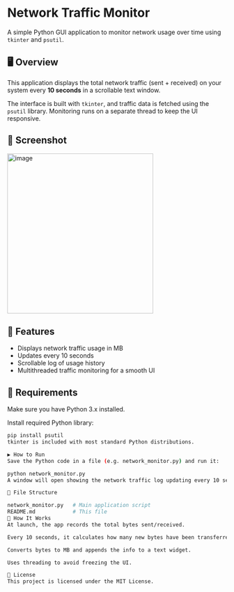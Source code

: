 # Network Traffic Monitor

A simple Python GUI application to monitor network usage over time using `tkinter` and `psutil`.

## 🖥️ Overview

This application displays the total network traffic (sent + received) on your system every **10 seconds** in a scrollable text window.

The interface is built with `tkinter`, and traffic data is fetched using the `psutil` library. Monitoring runs on a separate thread to keep the UI responsive.

## 📸 Screenshot

<img width="335" height="367" alt="image" src="https://github.com/user-attachments/assets/f59c0748-6690-456c-9521-dbe550d41692" />

## 🚀 Features

- Displays network traffic usage in MB
- Updates every 10 seconds
- Scrollable log of usage history
- Multithreaded traffic monitoring for a smooth UI

## 🧰 Requirements

Make sure you have Python 3.x installed.

Install required Python library:

```bash
pip install psutil
tkinter is included with most standard Python distributions.

▶️ How to Run
Save the Python code in a file (e.g. network_monitor.py) and run it:

python network_monitor.py
A window will open showing the network traffic log updating every 10 seconds.

📁 File Structure

network_monitor.py   # Main application script
README.md            # This file
🧠 How It Works
At launch, the app records the total bytes sent/received.

Every 10 seconds, it calculates how many new bytes have been transferred.

Converts bytes to MB and appends the info to a text widget.

Uses threading to avoid freezing the UI.

📄 License
This project is licensed under the MIT License.
